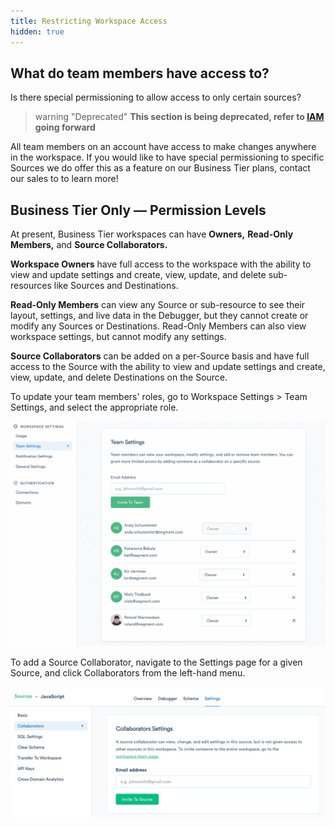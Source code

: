 ```yaml
---
title: Restricting Workspace Access
hidden: true 
---
```


## What do team members have access to?
Is there special permissioning to allow access to only certain sources?

> warning "Deprecated"
> **This section is being deprecated, refer to [IAM](/docs/segment-app/iam/) going forward**

All team members on an account have access to make changes anywhere in the workspace. If you would like to have special permissioning to specific Sources we do offer this as a feature on our Business Tier plans, contact our sales to to learn more! 

## Business Tier Only — Permission Levels

At present, Business Tier workspaces can have **Owners,** **Read-Only Members,** and **Source Collaborators.**

**Workspace Owners** have full access to the workspace with the ability to view and update settings and create, view, update, and delete sub-resources like Sources and Destinations. 

**Read-Only Members** can view any Source or sub-resource to see their layout, settings, and live data in the Debugger, but they cannot create or modify any Sources or Destinations. Read-Only Members can also view workspace settings, but cannot modify any settings.

**Source Collaborators** can be added on a per-Source basis and have full access to the Source with the ability to view and update settings and create, view, update, and delete Destinations on the Source.

To update your team members' roles, go to Workspace Settings > Team Settings, and select the appropriate role. 

![Animation showing an admin changing the permissions of a team member from Owner to Read Only Member and back again.](images/restrict_2wdC9nj8.gif)

To add a Source Collaborator, navigate to the Settings page for a given Source, and click Collaborators from the left-hand menu.

![Screenshot of the Collaborators Setting page in the Source settings.](images/restrict_NF4F4Vox.png)
